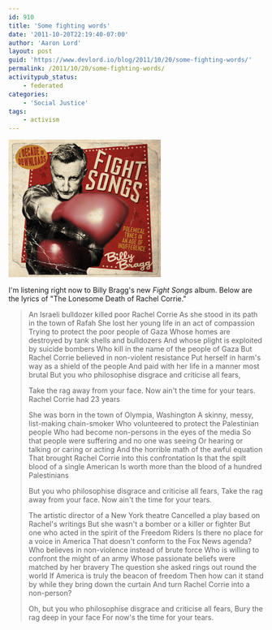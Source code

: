 ```yaml
---
id: 910
title: 'Some fighting words'
date: '2011-10-20T22:19:40-07:00'
author: 'Aaron Lord'
layout: post
guid: 'https://www.devlord.io/blog/2011/10/20/some-fighting-words/'
permalink: /2011/10/20/some-fighting-words/
activitypub_status:
    - federated
categories:
    - 'Social Justice'
tags:
    - activism
---
```


<a href="/assets/img/2011/10/web_front.png"><img class="alignnone size-medium wp-image-912" title="web_front" src="/assets/img/2011/10/web_front.png?w=300" alt="" width="300" height="271" /></a>

I'm listening right now to Billy Bragg's new <em>Fight Songs</em> album. Below are the lyrics of "The Lonesome Death of Rachel Corrie."
<blockquote>An Israeli bulldozer killed poor Rachel Corrie
As she stood in its path in the town of Rafah
She lost her young life in an act of compassion
Trying to protect the poor people of Gaza
Whose homes are destroyed by tank shells and bulldozers
And whose plight is exploited by suicide bombers
Who kill in the name of the people of Gaza
But Rachel Corrie believed in non-violent resistance
Put herself in harm's way as a shield of the people
And paid with her life in a manner most brutal
But you who philosophise disgrace and criticise all fears,

Take the rag away from your face.
Now ain't the time for your tears.
Rachel Corrie had 23 years

She was born in the town of Olympia, Washington
A skinny, messy, list-making chain-smoker
Who volunteered to protect the Palestinian people
Who had become non-persons in the eyes of the media
So that people were suffering and no one was seeing
Or hearing or talking or caring or acting
And the horrible math of the awful equation
That brought Rachel Corrie into this confrontation
Is that the spilt blood of a single American
Is worth more than the blood of a hundred Palestinians

But you who philosophise disgrace and criticise all fears,
Take the rag away from your face.
Now ain't the time for your tears.

The artistic director of a New York theatre
Cancelled a play based on Rachel's writings
But she wasn't a bomber or a killer or fighter
But one who acted in the spirit of the Freedom Riders
Is there no place for a voice in America
That doesn't conform to the Fox News agenda?
Who believes in non-violence instead of brute force
Who is willing to confront the might of an army
Whose passionate beliefs were matched by her bravery
The question she asked rings out round the world
If America is truly the beacon of freedom
Then how can it stand by while they bring down the curtain
And turn Rachel Corrie into a non-person?

Oh, but you who philosophise disgrace and criticise all fears,
Bury the rag deep in your face
For now's the time for your tears.</blockquote>